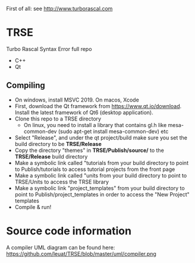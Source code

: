 First of all: see http://www.turborascal.com

# TRSE
Turbo Rascal Syntax Error full repo 
- C++
- Qt

## Compiling
- On windows, install MSVC 2019. On macos, Xcode
- First, download the Qt framework from https://www.qt.io/download. Install the latest framework of Qt6 (desktop application).
- Clone this repo to a TRSE directory
  - On linux, you need to install a library that contains gl.h like mesa-common-dev (sudo apt-get install mesa-common-dev) etc
- Select "Release", and under the qt project/build make sure you set the build directory to be **TRSE/Release**
- Copy the directory "themes" in **TRSE/Publish/source/** to the **TRSE/Release** build directory 
- Make a symbolic link called "tutorials from your build directory to point to Publish/tutorials to access tutorial projects from the front page 
- Make a symbolic link called "units from your build directory to point to TRSE/Units to access the TRSE library 
- Make a symbolic link "project_templates" from your build directory to point to Publish/project_templates in order to access the "New Project" templates
- Compile & run!

# Source code information
A compiler UML diagram can be found here: https://github.com/leuat/TRSE/blob/master/uml/compiler.png
